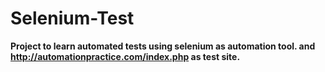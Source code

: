 # Selenium-Test

**Project to learn automated tests using selenium as automation tool.
and http://automationpractice.com/index.php as test site.** 
